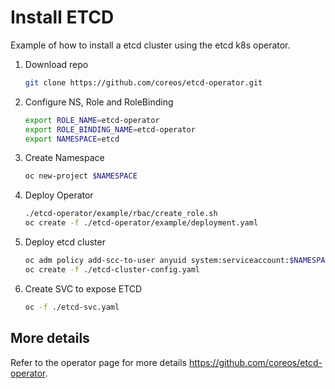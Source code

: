 # Install ETCD 

Example of how to install a etcd cluster using the etcd k8s operator. 

1. Download repo
    ```bash
    git clone https://github.com/coreos/etcd-operator.git
    ```
1. Configure NS, Role and RoleBinding
    ```bash
    export ROLE_NAME=etcd-operator
    export ROLE_BINDING_NAME=etcd-operator
    export NAMESPACE=etcd
    ```
1. Create Namespace
    ```bash
    oc new-project $NAMESPACE
    ```
1. Deploy Operator
    ```bash
    ./etcd-operator/example/rbac/create_role.sh
    oc create -f ./etcd-operator/example/deployment.yaml
    ```
1. Deploy etcd cluster 
    ```bash
    oc adm policy add-scc-to-user anyuid system:serviceaccount:$NAMESPACE:default
    oc create -f ./etcd-cluster-config.yaml
    ```
1. Create SVC to expose ETCD 
    ```bash
    oc -f ./etcd-svc.yaml
    ```
## More details

Refer to the operator page for more details https://github.com/coreos/etcd-operator.

